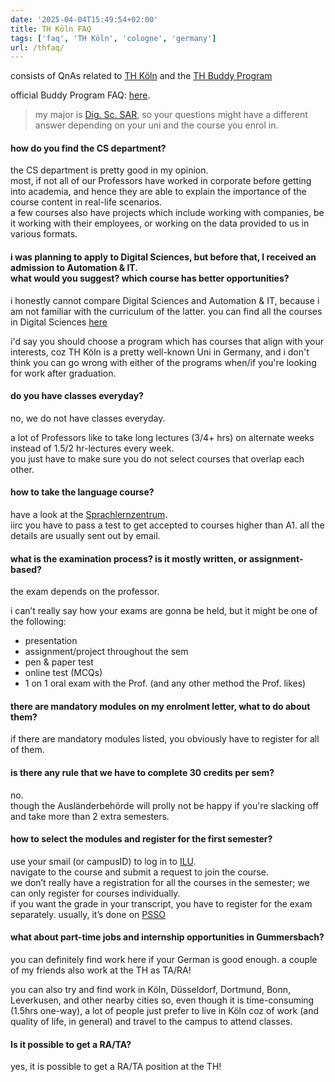 ```yaml
---
date: '2025-04-04T15:49:54+02:00'
title: TH Köln FAQ
tags: ['faq', 'TH Köln', 'cologne', 'germany']
url: /thfaq/
---
```


consists of QnAs related to [TH Köln](https://www.th-koeln.de/en/) and the [TH Buddy Program](https://www.th-koeln.de/en/international_office/th-koeln-buddy-program_101414.php)

official Buddy Program FAQ: [here](https://www.th-koeln.de/en/international_office/faq-th-koeln-buddy-program_103147.php).

> my major is [Dig. Sc. SAR](https://digital-sciences.de/studyprograms/software-architecture/index.html), so your questions might have a different answer depending on your uni and the course you enrol in.

#### how do you find the CS department?

the CS department is pretty good in my opinion.\
most, if not all of our Professors have worked in corporate before getting into academia, and hence they are able to explain the importance of the course content in real-life scenarios.\
a few courses also have projects which include working with companies, be it working with their employees, or working on the data provided to us in various formats.

#### i was planning to apply to Digital Sciences, but before that, I received an admission to Automation & IT.<br> what would you suggest? which course has better opportunities?

i honestly cannot compare Digital Sciences and Automation & IT, because i am not familiar with the curriculum of the latter.
you can find all the courses in Digital Sciences [here](https://digital-sciences.de/en/)

i'd say you should choose a program which has courses that align with your interests, coz TH Köln is a pretty well-known Uni in Germany, and i don't think you can go wrong with either of the programs when/if you're looking for work after graduation.

#### do you have classes everyday?

no, we do not have classes everyday.

a lot of Professors like to take long lectures (3/4+ hrs) on alternate weeks instead of 1.5/2 hr-lectures every week.\
you just have to make sure you do not select courses that overlap each other.

#### how to take the language course?

have a look at the [Sprachlernzentrum](<https://www.th-koeln.de/en/international_office/language-learning-center_68235.php>).\
iirc you have to pass a test to get accepted to courses higher than A1. all the details are usually sent out by email.

#### what is the examination process? is it mostly written, or assignment-based?

the exam depends on the professor.

i can’t really say how your exams are gonna be held, but it might be one of the following:

* presentation
* assignment/project throughout the sem
* pen & paper test
* online test (MCQs)
* 1 on 1 oral exam with the Prof. (and any other method the Prof. likes)

#### there are mandatory modules on my enrolment letter, what to do about them?

if there are mandatory modules listed, you obviously have to register for all of them.

#### is there any rule that we have to complete 30 credits per sem?

no.\
though the Ausländerbehörde will prolly not be happy if you're slacking off and take more than 2 extra semesters.

#### how to select the modules and register for the first semester?

use your smail (or campusID) to log in to [ILU](https://ilu.th-koeln.de/).\
navigate to the course and submit a request to join the course.\
we don’t really have a registration for all the courses in the semester; we can only register for courses individually.\
if you want the grade in your transcript, you have to register for the exam separately.
usually, it’s done on [PSSO](<https://psso.th-koeln.de/qisserver/rds?state=user&type=0>)

#### what about part-time jobs and internship opportunities in Gummersbach?

you can definitely find work here if your German is good enough. a couple of my friends also work at the TH as TA/RA!

you can also try and find work in Köln, Düsseldorf, Dortmund, Bonn, Leverkusen, and other nearby cities
so, even though it is time-consuming (1.5hrs one-way), a lot of people just prefer to live in Köln coz of work (and quality of life, in general) and travel to the campus to attend classes.

#### Is it possible to get a RA/TA?

yes, it is possible to get a RA/TA position at the TH!
